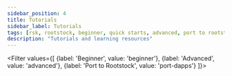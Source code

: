 ```yaml
---
sidebar_position: 4
title: Tutorials
sidebar_label: Tutorials
tags: [rsk, rootstock, beginner, quick starts, advanced, port to rootstock, tutorials]
description: "Tutorials and learning resources"
---
```


<Filter
values={[
{label: 'Beginner', value: 'beginner'},
{label: 'Advanced', value: 'advanced'},
{label: 'Port to Rootstock', value: 'port-dapps'}
]}>
<FilterItem
value="beginner, advanced"
title="Deploy a Vyper Smart Contract on Rootstock"
subtitle="Vyper"
color="orange"
linkHref="/developers/quickstart/rootstock-vyper/"
description="The Vyper Starter Kit tutorial demonstrates how to deploy smart contracts written in Vyper to the Rootstock testnet using Python and Web3.py. We'll create a simple Vyper contract and deploy it to the Rootstock network, set up the environment, and configure the network for Rootstock."
/>
<FilterItem
value="advanced"
title="Build a Token-Gated NFT Minting dApp on Rootstock using Thirdweb and RootstockCollective"
subtitle="NFT"
color="orange"
linkHref="/resources/tutorials/tokengated-nft-minting/"
description="A developers guide to building a Token-Gated NFT Minting dApp on Rootstock using Thirdweb & RootstockCollective."
/>
<FilterItem
value="beginner, port-dapps"
title="Interact with Rootstock using Rust"
subtitle="rust"
color="orange"
linkHref="/resources/tutorials/rootstock-rust/"
description="Rust is extensively getting used on backend side of many defi applications, dApps, developer tools, indexers and bridges. This guide will help developers to start using Rust on Rootstock blockchain."
/>
<FilterItem
value="beginner"
title="Deploy, Interact and Verify Smart Contracts using Remix and Rootstock Explorer"
subtitle="Remix"
color="orange"
linkHref="/developers/quickstart/remix/"
description="In this guide, we will use the Remix IDE to write, compile, deploy, interact and verify a smart contract on the Rootstock Explorer."
/>
<FilterItem
value="beginner, advanced"
title="Add Rootstock to Metamask Programmatically"
subtitle="metamask"
color="orange"
linkHref="/resources/tutorials/rootstock-metamask/"
description="Learn how to add and initiate a network switch on Metamask from a website."
/>
<FilterItem
value="beginner, advanced"
title="dApp Automation with Cucumber and Playwright"
subtitle="dapp-automation"
color="orange"
linkHref="/resources/tutorials/dapp-automation-cucumber/"
description="Testing decentralized applications (dApps) is crucial for delivering a smooth user experience and ensuring the reliability of decentralized systems. Cucumber and Playwright form a dynamic duo in automated testing, blending behavior-driven development (BDD) and powerful browser automation capabilities."
/>
<FilterItem
value="advanced, port-dapps"
title="Port an Ethereum dApp to Rootstock"
subtitle="Ethereum"
color="orange"
linkHref="/resources/port-to-rootstock/ethereum-dapp/"
description="Porting an Ethereum decentralized application (dApp) to Rootstock presents an exciting opportunity to leverage the benefits of the Rootstock network, which is a smart contract platform secured by the Bitcoin network."
/>
<FilterItem
value="advanced"
title="Virtual Testnets on Rootstock using Tenderly"
subtitle="Tenderly"
color="orange"
linkHref="/resources/tutorials/rootstock-tenderly/"
description="Tenderly's virtual testing environment allows the creation of simulated networks, managing account balances, and manipulating contract storage – all without needing to interact with the Rootstock mainnet or testnet."
/>
<FilterItem
value="advanced"
title="Add a Protocol To DefiLlama"
subtitle="defillama"
color="orange"
linkHref="/resources/tutorials/defillama/"
description="DefiLlama is the largest TVL aggregator for DeFi. Learn how to list a DeFi project and write an SDK adapter to add a Protocol to DefiLlama."
/>
<FilterItem
value="advanced"
title="Run Hyperlane Bridge on Rootstock"
subtitle="hyperlane"
color="orange"
linkHref="/resources/tutorials/hyperlane-bridge/"
description="Hyperlane is the first universal and permissionless interoperability layer built for the modular blockchain stack. Learn how to run Hyperlane on Rootstock blockchain."
/>
</Filter>
